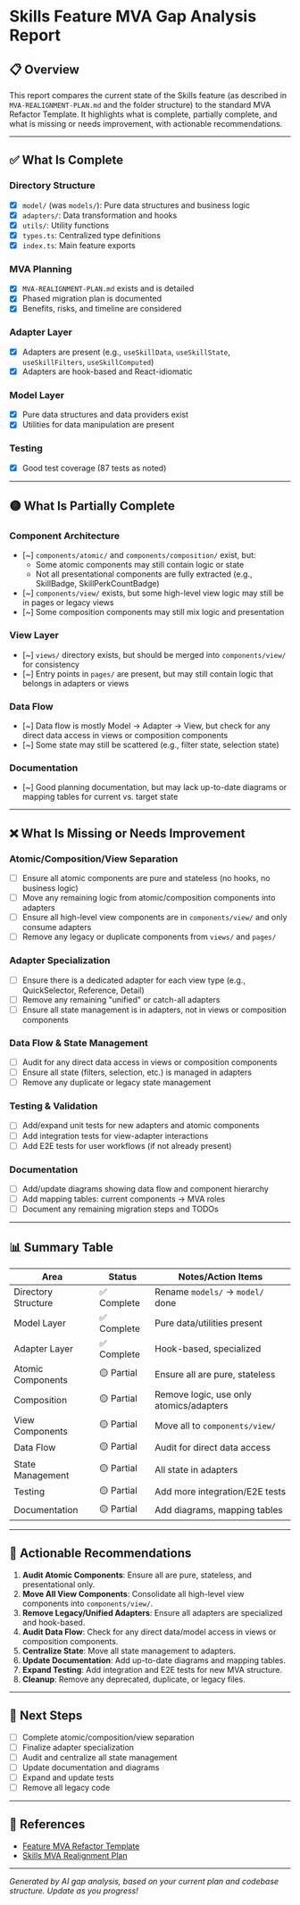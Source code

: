 # Skills Feature MVA Gap Analysis Report

## 📋 Overview
This report compares the current state of the Skills feature (as described in `MVA-REALIGNMENT-PLAN.md` and the folder structure) to the standard MVA Refactor Template. It highlights what is complete, partially complete, and what is missing or needs improvement, with actionable recommendations.

---

## ✅ What Is Complete

### Directory Structure
- [x] `model/` (was `models/`): Pure data structures and business logic
- [x] `adapters/`: Data transformation and hooks
- [x] `utils/`: Utility functions
- [x] `types.ts`: Centralized type definitions
- [x] `index.ts`: Main feature exports

### MVA Planning
- [x] `MVA-REALIGNMENT-PLAN.md` exists and is detailed
- [x] Phased migration plan is documented
- [x] Benefits, risks, and timeline are considered

### Adapter Layer
- [x] Adapters are present (e.g., `useSkillData`, `useSkillState`, `useSkillFilters`, `useSkillComputed`)
- [x] Adapters are hook-based and React-idiomatic

### Model Layer
- [x] Pure data structures and data providers exist
- [x] Utilities for data manipulation are present

### Testing
- [x] Good test coverage (87 tests as noted)

---

## 🟡 What Is Partially Complete

### Component Architecture
- [~] `components/atomic/` and `components/composition/` exist, but:
  - Some atomic components may still contain logic or state
  - Not all presentational components are fully extracted (e.g., SkillBadge, SkillPerkCountBadge)
- [~] `components/view/` exists, but some high-level view logic may still be in pages or legacy views
- [~] Some composition components may still mix logic and presentation

### View Layer
- [~] `views/` directory exists, but should be merged into `components/view/` for consistency
- [~] Entry points in `pages/` are present, but may still contain logic that belongs in adapters or views

### Data Flow
- [~] Data flow is mostly Model → Adapter → View, but check for any direct data access in views or composition components
- [~] Some state may still be scattered (e.g., filter state, selection state)

### Documentation
- [~] Good planning documentation, but may lack up-to-date diagrams or mapping tables for current vs. target state

---

## ❌ What Is Missing or Needs Improvement

### Atomic/Composition/View Separation
- [ ] Ensure all atomic components are pure and stateless (no hooks, no business logic)
- [ ] Move any remaining logic from atomic/composition components into adapters
- [ ] Ensure all high-level view components are in `components/view/` and only consume adapters
- [ ] Remove any legacy or duplicate components from `views/` and `pages/`

### Adapter Specialization
- [ ] Ensure there is a dedicated adapter for each view type (e.g., QuickSelector, Reference, Detail)
- [ ] Remove any remaining "unified" or catch-all adapters
- [ ] Ensure all state management is in adapters, not in views or composition components

### Data Flow & State Management
- [ ] Audit for any direct data access in views or composition components
- [ ] Ensure all state (filters, selection, etc.) is managed in adapters
- [ ] Remove any duplicate or legacy state management

### Testing & Validation
- [ ] Add/expand unit tests for new adapters and atomic components
- [ ] Add integration tests for view-adapter interactions
- [ ] Add E2E tests for user workflows (if not already present)

### Documentation
- [ ] Add/update diagrams showing data flow and component hierarchy
- [ ] Add mapping tables: current components → MVA roles
- [ ] Document any remaining migration steps and TODOs

---

## 📊 Summary Table

| Area                | Status      | Notes/Action Items |
|---------------------|------------|-------------------|
| Directory Structure | ✅ Complete | Rename `models/` → `model/` done |
| Model Layer         | ✅ Complete | Pure data/utilities present |
| Adapter Layer       | ✅ Complete | Hook-based, specialized |
| Atomic Components   | 🟡 Partial  | Ensure all are pure, stateless |
| Composition         | 🟡 Partial  | Remove logic, use only atomics/adapters |
| View Components     | 🟡 Partial  | Move all to `components/view/` |
| Data Flow           | 🟡 Partial  | Audit for direct data access |
| State Management    | 🟡 Partial  | All state in adapters |
| Testing             | 🟡 Partial  | Add more integration/E2E tests |
| Documentation       | 🟡 Partial  | Add diagrams, mapping tables |

---

## 📝 Actionable Recommendations

1. **Audit Atomic Components**: Ensure all are pure, stateless, and presentational only.
2. **Move All View Components**: Consolidate all high-level view components into `components/view/`.
3. **Remove Legacy/Unified Adapters**: Ensure all adapters are specialized and hook-based.
4. **Audit Data Flow**: Check for any direct data/model access in views or composition components.
5. **Centralize State**: Move all state management to adapters.
6. **Update Documentation**: Add up-to-date diagrams and mapping tables.
7. **Expand Testing**: Add integration and E2E tests for new MVA structure.
8. **Cleanup**: Remove any deprecated, duplicate, or legacy files.

---

## 📅 Next Steps

- [ ] Complete atomic/composition/view separation
- [ ] Finalize adapter specialization
- [ ] Audit and centralize all state management
- [ ] Update documentation and diagrams
- [ ] Expand and update tests
- [ ] Remove all legacy code

---

## 🔗 References
- [Feature MVA Refactor Template](../../.cursor/rules/doc-gen/feature-mva-refactor-template.md)
- [Skills MVA Realignment Plan](./MVA-REALIGNMENT-PLAN.md)

---

*Generated by AI gap analysis, based on your current plan and codebase structure. Update as you progress!* 